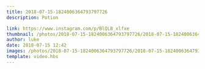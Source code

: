 ```yaml
---
title: 2018-07-15-1824006364793797726
description: Potion

link: https://www.instagram.com/p/BlQLB_xlfxe
thumbnail: /photos/2018-07-15-1824006364793797726/2018-07-15-1824006364793797726.jpg
author: luke
date: 2018-07-15 12:42
images: /photos/2018-07-15-1824006364793797726/2018-07-15-1824006364793797726.jpg
template: video.hbs
---
```

